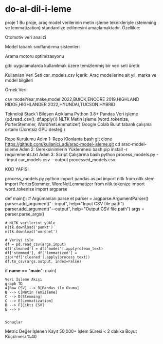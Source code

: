 # do-al-dil-i-leme
proje 1
Bu proje, araç model verilerinin metin işleme teknikleriyle (stemming ve lemmatization) standardize edilmesini amaçlamaktadır. Özellikle:

Otomotiv veri analizi

Model tabanlı sınıflandırma sistemleri

Arama motoru optimizasyonu

gibi uygulamalarda kullanılmak üzere temizlenmiş bir veri seti üretir.

Kullanılan Veri Seti
car_models.csv
İçerik: Araç modellerine ait yıl, marka ve model bilgileri

Örnek Veri:

csv
modelYear,make,model
2022,BUICK,ENCORE
2019,HIGHLAND RIDGE,HIGHLANDER
2022,HYUNDAI,TUCSON HYBRID


Teknoloji Stack'i
Bileşen	Açıklama
Python	3.8+
Pandas	Veri işleme (pd.read_csv(), df.apply())
NLTK	Metin işleme (word_tokenize, PorterStemmer, WordNetLemmatizer)
Google Colab	Bulut tabanlı çalışma ortamı (Ücretsiz GPU desteği)



Repo Kurulumu
Adım 1: Repo Klonlama
bash
git clone https://github.com/kullanici_adi/arac-model-isleme.git
cd arac-model-isleme
Adım 2: Gereksinimlerin Yüklenmesi
bash
pip install -r requirements.txt
Adım 3: Script Çalıştırma
bash
python process_models.py --input car_models.csv --output processed_models.csv


KOD YAPISI

process_models.py
python
import pandas as pd
import nltk
from nltk.stem import PorterStemmer, WordNetLemmatizer
from nltk.tokenize import word_tokenize
import argparse

def main():
    # Argümanları parse et
    parser = argparse.ArgumentParser()
    parser.add_argument("--input", help="Input CSV file path")
    parser.add_argument("--output", help="Output CSV file path")
    args = parser.parse_args()

    # NLTK verilerini yükle
    nltk.download('punkt')
    nltk.download('wordnet')

    # Veriyi işle
    df = pd.read_csv(args.input)
    df['cleaned'] = df['model'].apply(clean_text)
    df['stemmed'], df['lemmatized'] = zip(*df['cleaned'].apply(process_text))
    df.to_csv(args.output, index=False)

if __name__ == "__main__":
    main(



    Veri İşleme Akışı
    graph TD
    A[Raw CSV] --> B[Pandas ile Okuma]
    B --> C[Metin Temizleme]
    C --> D[Stemming]
    C --> E[Lemmatization]
    D --> F[Çıktı CSV]
    E --> F


    Sonuçlar
Metric	Değer
İşlenen Kayıt	50,000+
İşlem Süresi	< 2 dakika
Boyut Küçülmesi	%40
